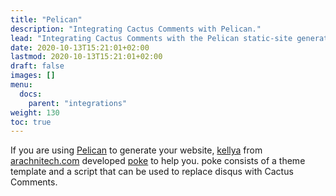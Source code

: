 ```yaml
---
title: "Pelican"
description: "Integrating Cactus Comments with Pelican."
lead: "Integrating Cactus Comments with the Pelican static-site generator."
date: 2020-10-13T15:21:01+02:00
lastmod: 2020-10-13T15:21:01+02:00
draft: false
images: []
menu: 
  docs:
    parent: "integrations"
weight: 130
toc: true
---
```


If you are using [Pelican](https://blog.getpelican.com/) to generate your
website, [kellya](https://matrix.to/#/@kellya:arachnitech.com) from
[arachnitech.com](https://arachnitech.com) developed
[poke](https://github.com/kellya/poke) to help you. poke consists of a theme
template and a script that can be used to replace disqus with Cactus Comments.

